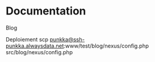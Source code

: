 Documentation
=============

Blog


Deploiement
scp punkka@ssh-punkka.alwaysdata.net:www/test/blog/nexus/config.php src/blog/nexus/config.php

